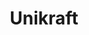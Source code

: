 ---
description: Unikraft is a Linux Foundation project able to build extremely efficient
  and secure software stacks/unikernels. By tailoring the operating system, libraries
  and tools to the particular needs of each application, it vastly reduces virtual
  machine and container image sizes to a few KBs, drastically cutting down the software
  stack's attack surface. Our evaluation using off-the-shelf popular applications
  such as Nginx, SQLite, and Redis shows that running such applications on Unikraft
  results in a 30%-50% performance improvement compared to Linux guests. In addition,
  Unikraft images for these apps are around 1MB, require less than 10MB of RAM to
  run, and boot in around 1ms on top of the VMM time (total boot time 2ms-70ms). Finally,
  we are hard at work integrating Unikraft into standard frameworks such as Kubernetes
  and Cloud Foundry.
layout: stand
logo: stands/unikraft/logo.png
new_this_year: "Since our last presentation at FOSDEM2020, in addition to growing\
  \ the community, we have added a large amount of features to Unikraft:\r\n\r\n*\
  \ Security features, including stack protection, ASAN, Intel MPK, etc.\r\n* Increasing\
  \ POSIX support (140+ syscalls and counting), including support for standard applications\
  \ (e.g., nginx, SQLite, Redis, etc.)\r\n* Native support for many programming languages\
  \ and language environments: C++, Python/Micropython, Go, Lua, Web Assembly (WAMR),\
  \ JavaScript (Duktape), Ruby and Rust (ongoing).\r\n* Network performance optimizations\
  \ for KVM\r\n* Support for networking and performance optimizations for Xen\r\n\
  * ARM64 bare metal support for the Raspberry Pi 3 and the Xilinx Ultra96-v2 boards\r\
  \n* Page table support\r\n* Initial support for Amazon Firecracker\r\n* Cloud-based\
  \ deployments (GCP, AWS, Digital Ocean)\r\n* Improvements to the ARM64 platform,\
  \ including virtio and multi-thread support\r\n* Basic musl support\r\n\r\nAnd lots\
  \ of other features and bug fixes."
showcase: If you run significant amount of services on public cloud infrastructure,
  you should come to our stand to find out how Unikraft can help you seamlessly debloat
  your deployments; for example, in recent experiments on AWS we have been able to
  cut costs by half when running NGINX compared to a Linux image. If you come from
  the automotive industry, Unikraft can act as a minimal guest that can provide POSIX-like
  functionality while providing a relatively cheap certification path. And if you
  work on IoT or edge cloud deployments, Unikraft can even run bare metal on ARM devices,
  providing substantial efficiency on such hardware-constrained devices.
themes:
- Operating systems
title: Unikraft
website: http://www.unikraft.org/
show_on_overview: true
chatroom: unikraft
draft: true
---